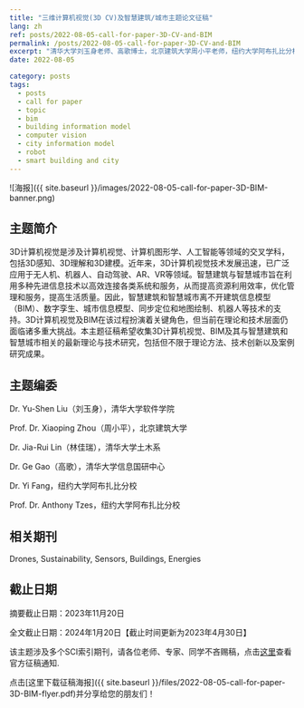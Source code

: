 ```yaml
---
title: "三维计算机视觉(3D CV)及智慧建筑/城市主题论文征稿"
lang: zh
ref: posts/2022-08-05-call-for-paper-3D-CV-and-BIM
permalink: /posts/2022-08-05-call-for-paper-3D-CV-and-BIM
excerpt: "清华大学刘玉身老师、高歌博士，北京建筑大学周小平老师，纽约大学阿布扎比分校Yi Fang老师、Anthony Tzes老师以及本人，共同组织了一期关于三维计算机视觉及智慧建筑/城市的主题征稿，覆盖Drones，Sustainability，Sensors，Buildings，Energies等多个SCI索引期刊，截稿日期2023年4月30日，欢迎赐稿"
date: 2022-08-05

category: posts
tags:
  - posts
  - call for paper
  - topic
  - bim
  - building information model
  - computer vision
  - city information model
  - robot
  - smart building and city
---
```


![海报]({{ site.baseurl }}/images/2022-08-05-call-for-paper-3D-BIM-banner.png)

## 主题简介

3D计算机视觉是涉及计算机视觉、计算机图形学、人工智能等领域的交叉学科，包括3D感知、3D理解和3D建模。近年来，3D计算机视觉技术发展迅速，已广泛应用于无人机、机器人、自动驾驶、AR、VR等领域。智慧建筑与智慧城市旨在利用多种先进信息技术以高效连接各类系统和服务，从而提高资源利用效率，优化管理和服务，提高生活质量。因此，智慧建筑和智慧城市离不开建筑信息模型（BIM）、数字孪生、城市信息模型、同步定位和地图绘制、机器人等技术的支持。3D计算机视觉及BIM在该过程扮演着关键角色，但当前在理论和技术层面仍面临诸多重大挑战。本主题征稿希望收集3D计算机视觉、BIM及其与智慧建筑和智慧城市相关的最新理论与技术研究，包括但不限于理论方法、技术创新以及案例研究成果。

## 主题编委
Dr. Yu-Shen Liu（刘玉身），清华大学软件学院

Prof. Dr. Xiaoping Zhou（周小平），北京建筑大学

Dr. Jia-Rui Lin（林佳瑞），清华大学土木系

Dr. Ge Gao（高歌），清华大学信息国研中心

Dr. Yi Fang，纽约大学阿布扎比分校

Prof. Dr. Anthony Tzes，纽约大学阿布扎比分校

## 相关期刊
Drones, Sustainability, Sensors, Buildings, Energies

## 截止日期
摘要截止日期：2023年11月20日

全文截止日期：2024年1月20日【截止时间更新为2023年4月30日】


该主题涉及多个SCI索引期刊，请各位老师、专家、同学不吝赐稿，点击[这里](https://www.mdpi.com/topics/3D_BIM)查看官方征稿通知.

点击[这里下载征稿海报]({{ site.baseurl }}/files/2022-08-05-call-for-paper-3D-BIM-flyer.pdf)并分享给您的朋友们！
